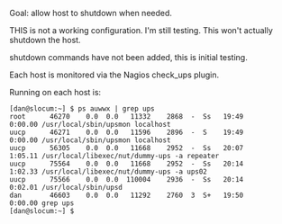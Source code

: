 Goal: allow host to shutdown when needed.

THIS is not a working configuration. I'm still testing.  This won't actually shutdown the host.

shutdown commands have not been added, this is initial testing.

Each host is monitored via the Nagios check_ups plugin.

Running on each host is:

```
[dan@slocum:~] $ ps auwwx | grep ups   
root      46270    0.0  0.0   11332    2868  -  Ss   19:49        0:00.00 /usr/local/sbin/upsmon localhost
uucp      46271    0.0  0.0   11596    2896  -  S    19:49        0:00.00 /usr/local/sbin/upsmon localhost
uucp      56305    0.0  0.0   11668    2952  -  Ss   20:07        1:05.11 /usr/local/libexec/nut/dummy-ups -a repeater
uucp      75564    0.0  0.0   11668    2952  -  Ss   20:14        1:02.33 /usr/local/libexec/nut/dummy-ups -a ups02
uucp      75566    0.0  0.0  110004    2936  -  Ss   20:14        0:02.01 /usr/local/sbin/upsd
dan       46603    0.0  0.0   11292    2760  3  S+   19:50        0:00.00 grep ups
[dan@slocum:~] $ 
```
